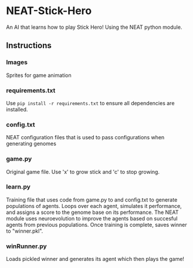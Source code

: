 # NEAT-Stick-Hero
An AI that learns how to play Stick Hero! Using the NEAT python module.

## Instructions
### Images
Sprites for game animation
### requirements.txt
Use ```pip install -r requirements.txt``` to ensure all dependencies are installed.
### config.txt
NEAT configuration files that is used to pass configurations when generating genomes
### game.py
Original game file. Use 'x' to grow stick and 'c' to stop growing.
### learn.py
Training file that uses code from game.py to and config.txt to generate populations of agents. Loops over each agent, simulates it performance, and assigns a score to the genome base on its performance. The NEAT module uses neuroevolution to improve the agents based on succesful agents from previous populations. Once training is complete, saves winner to "winner.pkl". 
### winRunner.py
Loads pickled winner and generates its agent which then plays the game!

